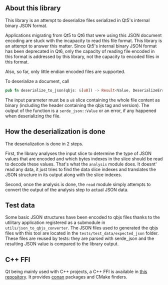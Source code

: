 ## About this library

This library is an attempt to deserialize files serialized in Qt5's internal binary JSON format.

Applications migrating from Qt5 to Qt6 that were using this JSON document encoding are stuck with the incapacity to read this file format.
This library is an attempt to answer this matter. Since Qt5's internal binary JSON format has been deprecated in Qt6, only the capacity of reading file encoded in this format is addressed by this library, not the capacity to encoded files in this format.

Also, so far, only little endian encoded files are supported.

To deserialize a document, call
```Rust
pub fn deserialize_to_json(qbjs: &[u8]) -> Result<Value, DeserializeError> { ... }
```

The input parameter must be a `u8` slice containing the whole file content as binary (including the header containing the qbjs tag and version).
The output of the function is a `serde_json::Value` or an error, if any happened when deserializing the file.

## How the deserialization is done

The deserialization is done in 2 steps.

First, the library analyses the input slice to determine the type of JSON values that are encoded and which bytes indexes in the slice should be read to decode these values.
That's what the `analysis` module does. It doesnt' read any data, it just tries to find the data slice indexes and translates the JSON structure in its output along with the slice indexes.

Second, once the analysis is done, the `read` module simply attempts to convert the output of the analysis step to actual JSON data.

## Test data

Some basic JSON structures have been encoded to qbjs files thanks to the utilitary application registered as a submodule in `utils/json_to_qbjs_converter`.
The JSON files used to generated the qbjs files with this tool are located in the `tests/test_data/expected_json` folder.
These files are reused by tests: they are parsed with serde_json and the resulting JSON value is compared to the library output.

## C++ FFI
Qt being mainly used with C++ projects, a C++ FFI is available in [this repository](https://gitlab.com/qbjs_deserializer/qbjs_deserializer_cxx).
It provides [conan](https://conan.io/) packages and CMake finders.
